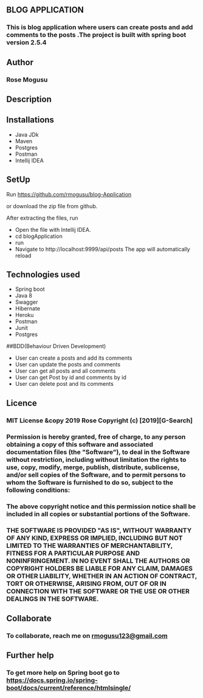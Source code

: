 ## BLOG APPLICATION
### This is blog application where users can create posts and add comments to the posts .The project is built with spring boot version 2.5.4

## Author
### Rose Mogusu

## Description
### 

## Installations
* Java JDk
* Maven
* Postgres
* Postman
* Intellij IDEA


## SetUp
Run https://github.com/rmogusu/blog-Application

or download the zip file from github.

After extracting the files, run

* Open the file with Intellij IDEA.
* cd blogApplication
* run
* Navigate to http://localhost:9999/api/posts The app will automatically reload

## Technologies used 
* Spring boot
* Java 8
* Swagger
* Hibernate
* Heroku
* Postman
* Junit
* Postgres


##BDD(Behaviour Driven Development)
* User can create a posts and add its comments
* User can update the posts and comments
* User can get all posts and all comments
* User can get Post by id and comments by id
* User can delete post and its comments

## Licence
### MIT License &copy 2019 Rose Copyright (c) [2019][G-Search]

### Permission is hereby granted, free of charge, to any person obtaining a copy of this software and associated documentation files (the "Software"), to deal in the Software without restriction, including without limitation the rights to use, copy, modify, merge, publish, distribute, sublicense, and/or sell copies of the Software, and to permit persons to whom the Software is furnished to do so, subject to the following conditions:

### The above copyright notice and this permission notice shall be included in all copies or substantial portions of the Software.

### THE SOFTWARE IS PROVIDED "AS IS", WITHOUT WARRANTY OF ANY KIND, EXPRESS OR IMPLIED, INCLUDING BUT NOT LIMITED TO THE WARRANTIES OF MERCHANTABILITY, FITNESS FOR A PARTICULAR PURPOSE AND NONINFRINGEMENT. IN NO EVENT SHALL THE AUTHORS OR COPYRIGHT HOLDERS BE LIABLE FOR ANY CLAIM, DAMAGES OR OTHER LIABILITY, WHETHER IN AN ACTION OF CONTRACT, TORT OR OTHERWISE, ARISING FROM, OUT OF OR IN CONNECTION WITH THE SOFTWARE OR THE USE OR OTHER DEALINGS IN THE SOFTWARE.

## Collaborate
### To collaborate, reach me on rmogusu123@gmail.com

## Further help 
### To get more help on Spring boot go to https://docs.spring.io/spring-boot/docs/current/reference/htmlsingle/